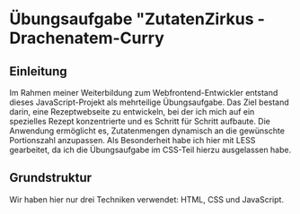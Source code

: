 # Übungsaufgabe "ZutatenZirkus - Drachenatem-Curry
## Einleitung
Im Rahmen meiner Weiterbildung zum Webfrontend-Entwickler entstand dieses JavaScript-Projekt als mehrteilige Übungsaufgabe. Das Ziel bestand darin, eine Rezeptwebseite zu entwickeln, bei der ich mich auf ein spezielles Rezept konzentrierte und es Schritt für Schritt aufbaute. Die Anwendung ermöglicht es, Zutatenmengen dynamisch an die gewünschte Portionszahl anzupassen. Als Besonderheit habe ich hier mit LESS gearbeitet, da ich die Übungsaufgabe im CSS-Teil hierzu ausgelassen habe.

## Grundstruktur
Wir haben hier nur drei Techniken verwendet: HTML, CSS und JavaScript. 